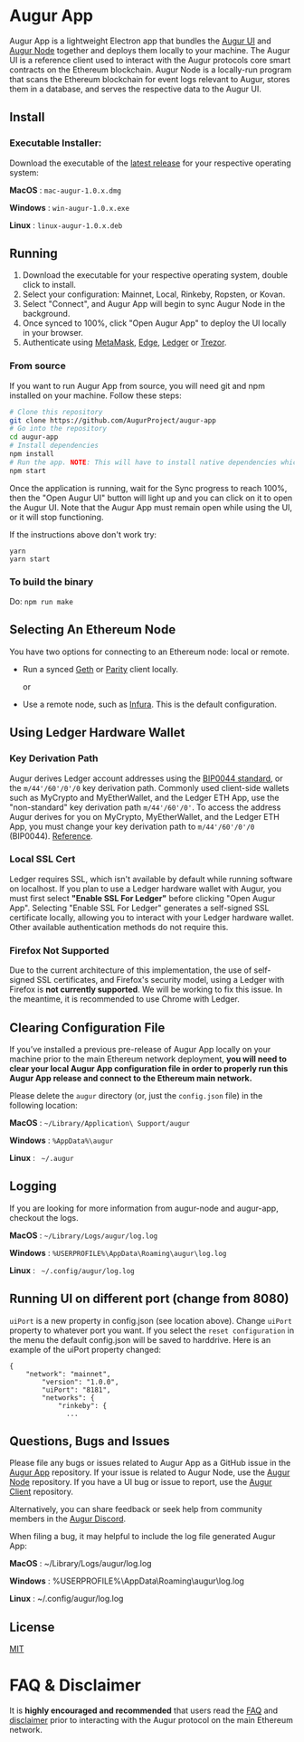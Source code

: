 # Augur App

Augur App is a lightweight Electron app that bundles the [Augur UI](https://github.com/AugurProject/augur) and [Augur Node](https://github.com/AugurProject/augur-node) together and deploys them locally to your machine. The Augur UI is a reference client used to interact with the Augur protocols core smart contracts on the Ethereum blockchain. Augur Node is a locally-run program that scans the Ethereum blockchain for event logs relevant to Augur, stores them in a database, and serves the respective data to the Augur UI. 

## Install 

### Executable Installer:

Download the executable of the [latest release](https://github.com/AugurProject/augur-app/releases) for your respective operating system:

**MacOS** : ```mac-augur-1.0.x.dmg```

**Windows** : ```win-augur-1.0.x.exe```

**Linux** : ```linux-augur-1.0.x.deb```

## Running

1. Download the executable for your respective operating system, double click to install.
2. Select your configuration: Mainnet, Local, Rinkeby, Ropsten, or Kovan. 
3. Select "Connect", and Augur App will begin to sync Augur Node in the background. 
4. Once synced to 100%, click "Open Augur App" to deploy the UI locally in your browser. 
5. Authenticate using [MetaMask](https://metamask.io/), [Edge](https://edge.app/), [Ledger](https://www.ledgerwallet.com/) or [Trezor](https://trezor.io/). 

### From source
If you want to run Augur App from source, you will need git and npm installed on your machine. Follow these steps:
```bash
# Clone this repository
git clone https://github.com/AugurProject/augur-app
# Go into the repository
cd augur-app
# Install dependencies
npm install
# Run the app. NOTE: This will have to install native dependencies which may take a long time depending on your environment.
npm start
```
Once the application is running, wait for the Sync progress to reach 100%, then the "Open Augur UI" button will light up and you can click on it to open the Augur UI. Note that the Augur App must remain open while using the UI, or it will stop functioning.

If the instructions above don't work try:
```
yarn
yarn start
```

### To build the binary

Do: `npm run make`

## Selecting An Ethereum Node

You have two options for connecting to an Ethereum node: local or remote.

- Run a synced [Geth](https://github.com/ethereum/go-ethereum) or [Parity](https://www.parity.io) client locally.

    or

- Use a remote node, such as [Infura](https://infura.io/). This is the default configuration.

## Using Ledger Hardware Wallet

### Key Derivation Path

Augur derives Ledger account addresses using the [BIP0044 standard](https://github.com/bitcoin/bips/blob/master/bip-0044.mediawiki), or the `m/44'/60'/0'/0` key derivation path. Commonly used client-side wallets such as MyCrypto and MyEtherWallet, and the Ledger ETH App, use the "non-standard" key derivation path `m/44'/60'/0'`. To access the address Augur derives for you on MyCrypto, MyEtherWallet, and the Ledger ETH App, you must change your key derivation path to `m/44'/60'/0'/0` (BIP0044). [Reference](https://github.com/ethereum/EIPs/issues/84#issuecomment-292324521). 

### Local SSL Cert

Ledger requires SSL, which isn't available by default while running software on localhost. If you plan to use a Ledger hardware wallet with Augur, you must first select **"Enable SSL For Ledger"** before clicking "Open Augur App". Selecting "Enable SSL For Ledger" generates a self-signed SSL certificate locally, allowing you to interact with your Ledger hardware wallet. Other available authentication methods do not require this.

### Firefox Not Supported

Due to the current architecture of this implementation, the use of self-signed SSL certificates, and Firefox's security model, using a Ledger with Firefox is **not currently supported**. We will be working to fix this issue. In the meantime, it is recommended to use Chrome with Ledger.

##  Clearing Configuration File

If you’ve installed a previous pre-release of Augur App locally on your machine prior to the main Ethereum network deployment, **you will need to clear your local Augur App configuration file in order to properly run this Augur App release and connect to the Ethereum main network.** 

Please delete the ```augur``` directory (or, just the ```config.json``` file) in the following location:

**MacOS** : ```~/Library/Application\ Support/augur```

**Windows** : ```%AppData%\augur```

**Linux** : ``` ~/.augur```

##  Logging

If you are looking for more information from augur-node and augur-app, checkout the logs. 

**MacOS** : ```~/Library/Logs/augur/log.log```

**Windows** : ```%USERPROFILE%\AppData\Roaming\augur\log.log```

**Linux** : ``` ~/.config/augur/log.log```


## Running UI on different port (change from 8080)

`uiPort` is a new property in config.json (see location above). Change `uiPort` property to whatever port you want. If you select the `reset configuration` in the menu the default config.json will be saved to harddrive. Here is an example of the uiPort property changed:

```
{
    "network": "mainnet",
        "version": "1.0.0",
        "uiPort": "8181",
        "networks": {
            "rinkeby": {
              ...
```



## Questions, Bugs and Issues

Please file any bugs or issues related to Augur App as a GitHub issue in the [Augur App](https://github.com/AugurProject/augur-app) repository. If your issue is related to Augur Node, use the [Augur Node](https://github.com/AugurProject/augur-app) repository. If you have a UI bug or issue to report, use the [Augur Client](https://github.com/AugurProject/augur)  repository. 

Alternatively, you can share feedback or seek help from community members in the [Augur Discord](https://discordapp.com/invite/faud6Fx). 

When filing a bug, it may helpful to include the log file generated Augur App:

**MacOS** : ~/Library/Logs/augur/log.log

**Windows** : %USERPROFILE%\AppData\Roaming\augur\log.log

**Linux** : ~/.config/augur/log.log

## License

[MIT](LICENSE.md)

# FAQ & Disclaimer

It is **highly encouraged and recommended** that users read the [FAQ](https://augur.net/faq) and [disclaimer](https://augur.net/disclaimer) prior to interacting with the Augur protocol on the main Ethereum network.
